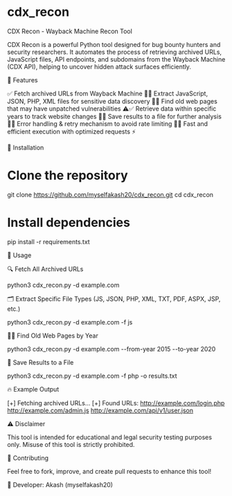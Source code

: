 # cdx_recon
CDX Recon - Wayback Machine Recon Tool

CDX Recon is a powerful Python tool designed for bug bounty hunters and security researchers. It automates the process of retrieving archived URLs, JavaScript files, API endpoints, and subdomains from the Wayback Machine (CDX API), helping to uncover hidden attack surfaces efficiently.

🎯 Features

✅ Fetch archived URLs from Wayback Machine 📂✅ Extract JavaScript, JSON, PHP, XML files for sensitive data discovery 🔑✅ Find old web pages that may have unpatched vulnerabilities ⚠️✅ Retrieve data within specific years to track website changes 📅✅ Save results to a file for further analysis 💾✅ Error handling & retry mechanism to avoid rate limiting 🚀✅ Fast and efficient execution with optimized requests ⚡

📌 Installation

# Clone the repository
git clone https://github.com/myselfakash20/cdx_recon.git
cd cdx_recon

# Install dependencies
pip install -r requirements.txt

🚀 Usage

🔍 Fetch All Archived URLs

python3 cdx_recon.py -d example.com

🗂 Extract Specific File Types (JS, JSON, PHP, XML, TXT, PDF, ASPX, JSP, etc.)

python3 cdx_recon.py -d example.com -f js

🕵️‍♂️ Find Old Web Pages by Year

python3 cdx_recon.py -d example.com --from-year 2015 --to-year 2020

💾 Save Results to a File

python3 cdx_recon.py -d example.com -f php -o results.txt

🔥 Example Output

[+] Fetching archived URLs...
[+] Found URLs:
http://example.com/login.php
http://example.com/admin.js
http://example.com/api/v1/user.json

⚠️ Disclaimer

This tool is intended for educational and legal security testing purposes only. Misuse of this tool is strictly prohibited.

🤝 Contributing

Feel free to fork, improve, and create pull requests to enhance this tool!

📧 Developer: Akash (myselfakash20)
